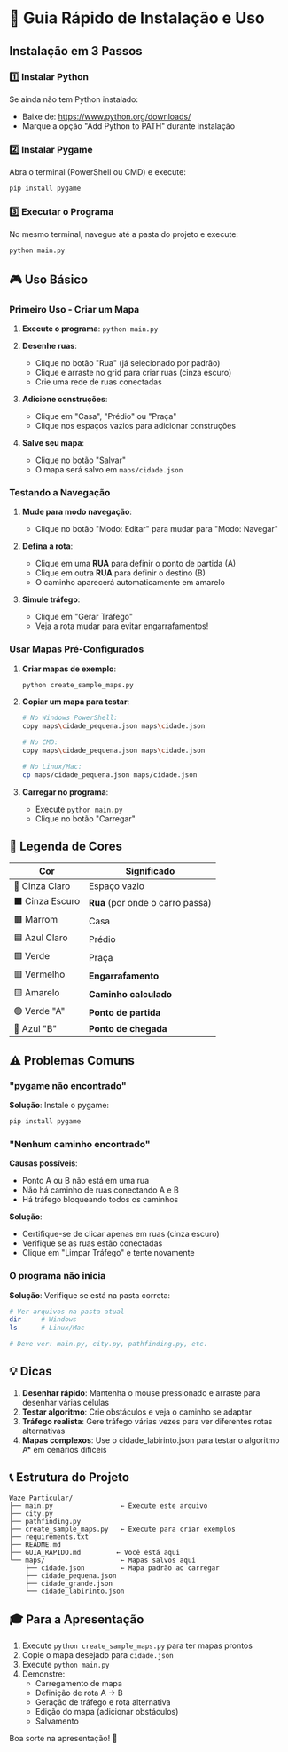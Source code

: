 # 🚀 Guia Rápido de Instalação e Uso

## Instalação em 3 Passos

### 1️⃣ Instalar Python
Se ainda não tem Python instalado:
- Baixe de: https://www.python.org/downloads/
- Marque a opção "Add Python to PATH" durante instalação

### 2️⃣ Instalar Pygame
Abra o terminal (PowerShell ou CMD) e execute:
```bash
pip install pygame
```

### 3️⃣ Executar o Programa
No mesmo terminal, navegue até a pasta do projeto e execute:
```bash
python main.py
```

## 🎮 Uso Básico

### Primeiro Uso - Criar um Mapa

1. **Execute o programa**: `python main.py`

2. **Desenhe ruas**:
   - Clique no botão "Rua" (já selecionado por padrão)
   - Clique e arraste no grid para criar ruas (cinza escuro)
   - Crie uma rede de ruas conectadas

3. **Adicione construções**:
   - Clique em "Casa", "Prédio" ou "Praça"
   - Clique nos espaços vazios para adicionar construções

4. **Salve seu mapa**:
   - Clique no botão "Salvar"
   - O mapa será salvo em `maps/cidade.json`

### Testando a Navegação

1. **Mude para modo navegação**:
   - Clique no botão "Modo: Editar" para mudar para "Modo: Navegar"

2. **Defina a rota**:
   - Clique em uma **RUA** para definir o ponto de partida (A)
   - Clique em outra **RUA** para definir o destino (B)
   - O caminho aparecerá automaticamente em amarelo

3. **Simule tráfego**:
   - Clique em "Gerar Tráfego"
   - Veja a rota mudar para evitar engarrafamentos!

### Usar Mapas Pré-Configurados

1. **Criar mapas de exemplo**:
   ```bash
   python create_sample_maps.py
   ```

2. **Copiar um mapa para testar**:
   ```bash
   # No Windows PowerShell:
   copy maps\cidade_pequena.json maps\cidade.json
   
   # No CMD:
   copy maps\cidade_pequena.json maps\cidade.json
   
   # No Linux/Mac:
   cp maps/cidade_pequena.json maps/cidade.json
   ```

3. **Carregar no programa**:
   - Execute `python main.py`
   - Clique no botão "Carregar"

## 🎨 Legenda de Cores

| Cor | Significado |
|-----|-------------|
| 🔲 Cinza Claro | Espaço vazio |
| ⬛ Cinza Escuro | **Rua** (por onde o carro passa) |
| 🟫 Marrom | Casa |
| 🟦 Azul Claro | Prédio |
| 🟩 Verde | Praça |
| 🟥 Vermelho | **Engarrafamento** |
| 🟨 Amarelo | **Caminho calculado** |
| 🟢 Verde "A" | **Ponto de partida** |
| 🔵 Azul "B" | **Ponto de chegada** |

## ⚠️ Problemas Comuns

### "pygame não encontrado"
**Solução**: Instale o pygame:
```bash
pip install pygame
```

### "Nenhum caminho encontrado"
**Causas possíveis**:
- Ponto A ou B não está em uma rua
- Não há caminho de ruas conectando A e B
- Há tráfego bloqueando todos os caminhos

**Solução**: 
- Certifique-se de clicar apenas em ruas (cinza escuro)
- Verifique se as ruas estão conectadas
- Clique em "Limpar Tráfego" e tente novamente

### O programa não inicia
**Solução**: Verifique se está na pasta correta:
```bash
# Ver arquivos na pasta atual
dir     # Windows
ls      # Linux/Mac

# Deve ver: main.py, city.py, pathfinding.py, etc.
```

## 💡 Dicas

1. **Desenhar rápido**: Mantenha o mouse pressionado e arraste para desenhar várias células
2. **Testar algoritmo**: Crie obstáculos e veja o caminho se adaptar
3. **Tráfego realista**: Gere tráfego várias vezes para ver diferentes rotas alternativas
4. **Mapas complexos**: Use o cidade_labirinto.json para testar o algoritmo A* em cenários difíceis

## 📞 Estrutura do Projeto

```
Waze Particular/
├── main.py                 ← Execute este arquivo
├── city.py
├── pathfinding.py
├── create_sample_maps.py   ← Execute para criar exemplos
├── requirements.txt
├── README.md
├── GUIA_RAPIDO.md         ← Você está aqui
└── maps/                   ← Mapas salvos aqui
    ├── cidade.json         ← Mapa padrão ao carregar
    ├── cidade_pequena.json
    ├── cidade_grande.json
    └── cidade_labirinto.json
```

## 🎓 Para a Apresentação

1. Execute `python create_sample_maps.py` para ter mapas prontos
2. Copie o mapa desejado para `cidade.json`
3. Execute `python main.py`
4. Demonstre:
   - Carregamento de mapa
   - Definição de rota A → B
   - Geração de tráfego e rota alternativa
   - Edição do mapa (adicionar obstáculos)
   - Salvamento

Boa sorte na apresentação! 🎉

